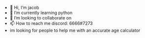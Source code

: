 - 👋 Hi, I’m jacob
- 🌱 I’m currently learning python
- 💞️ I’m looking to collaborate on 
- 📫 How to reach me discord: 6666#7273
- im looking for people to help me with an accurate age calculator 
